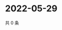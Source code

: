 # 2022-05-29

共 0 条

<!-- BEGIN WEIBO -->
<!-- 最后更新时间 Sun May 29 2022 04:16:52 GMT+0800 (China Standard Time) -->

<!-- END WEIBO -->
